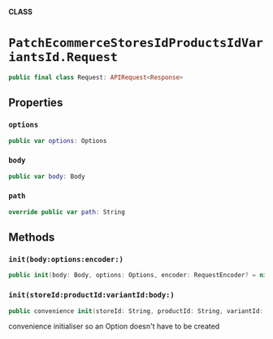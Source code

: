 **CLASS**

# `PatchEcommerceStoresIdProductsIdVariantsId.Request`

```swift
public final class Request: APIRequest<Response>
```

## Properties
### `options`

```swift
public var options: Options
```

### `body`

```swift
public var body: Body
```

### `path`

```swift
override public var path: String
```

## Methods
### `init(body:options:encoder:)`

```swift
public init(body: Body, options: Options, encoder: RequestEncoder? = nil)
```

### `init(storeId:productId:variantId:body:)`

```swift
public convenience init(storeId: String, productId: String, variantId: String, body: Body)
```

convenience initialiser so an Option doesn't have to be created
